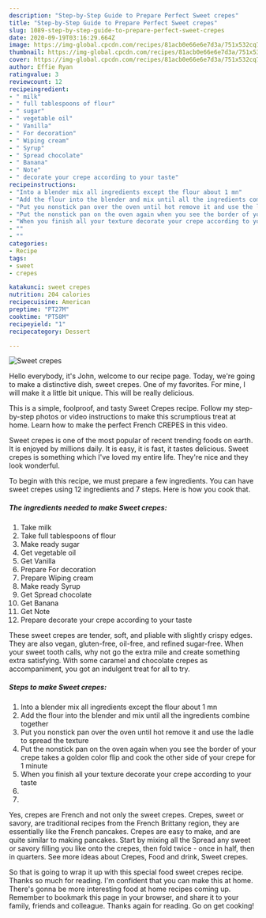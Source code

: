 ```yaml
---
description: "Step-by-Step Guide to Prepare Perfect Sweet crepes"
title: "Step-by-Step Guide to Prepare Perfect Sweet crepes"
slug: 1089-step-by-step-guide-to-prepare-perfect-sweet-crepes
date: 2020-09-19T03:16:29.664Z
image: https://img-global.cpcdn.com/recipes/81acb0e66e6e7d3a/751x532cq70/sweet-crepes-recipe-main-photo.jpg
thumbnail: https://img-global.cpcdn.com/recipes/81acb0e66e6e7d3a/751x532cq70/sweet-crepes-recipe-main-photo.jpg
cover: https://img-global.cpcdn.com/recipes/81acb0e66e6e7d3a/751x532cq70/sweet-crepes-recipe-main-photo.jpg
author: Effie Ryan
ratingvalue: 3
reviewcount: 12
recipeingredient:
- " milk"
- " full tablespoons of flour"
- " sugar"
- " vegetable oil"
- " Vanilla"
- " For decoration"
- " Wiping cream"
- " Syrup"
- " Spread chocolate"
- " Banana"
- " Note"
- " decorate your crepe according to your taste"
recipeinstructions:
- "Into a blender mix all ingredients except the flour about 1 mn"
- "Add the flour into the blender and mix until all the ingredients combine together"
- "Put you nonstick pan over the oven until hot remove it and use the ladle to spread the texture"
- "Put the nonstick pan on the oven again when you see the border of your crepe takes a golden color flip and cook the other side of your crepe for 1 minute"
- "When you finish all your texture decorate your crepe according to your taste"
- ""
- ""
categories:
- Recipe
tags:
- sweet
- crepes

katakunci: sweet crepes 
nutrition: 204 calories
recipecuisine: American
preptime: "PT27M"
cooktime: "PT58M"
recipeyield: "1"
recipecategory: Dessert

---
```



![Sweet crepes](https://img-global.cpcdn.com/recipes/81acb0e66e6e7d3a/751x532cq70/sweet-crepes-recipe-main-photo.jpg)

Hello everybody, it's John, welcome to our recipe page. Today, we're going to make a distinctive dish, sweet crepes. One of my favorites. For mine, I will make it a little bit unique. This will be really delicious.

This is a simple, foolproof, and tasty Sweet Crepes recipe. Follow my step-by-step photos or video instructions to make this scrumptious treat at home. Learn how to make the perfect French CREPES in this video.

Sweet crepes is one of the most popular of recent trending foods on earth. It is enjoyed by millions daily. It is easy, it is fast, it tastes delicious. Sweet crepes is something which I've loved my entire life. They're nice and they look wonderful.


To begin with this recipe, we must prepare a few ingredients. You can have sweet crepes using 12 ingredients and 7 steps. Here is how you cook that.

<!--inarticleads1-->

##### The ingredients needed to make Sweet crepes:

1. Take  milk
1. Take  full tablespoons of flour
1. Make ready  sugar
1. Get  vegetable oil
1. Get  Vanilla
1. Prepare  For decoration
1. Prepare  Wiping cream
1. Make ready  Syrup
1. Get  Spread chocolate
1. Get  Banana
1. Get  Note
1. Prepare  decorate your crepe according to your taste


These sweet crepes are tender, soft, and pliable with slightly crispy edges. They are also vegan, gluten-free, oil-free, and refined sugar-free. When your sweet tooth calls, why not go the extra mile and create something extra satisfying. With some caramel and chocolate crepes as accompaniment, you got an indulgent treat for all to try. 

<!--inarticleads2-->

##### Steps to make Sweet crepes:

1. Into a blender mix all ingredients except the flour about 1 mn
1. Add the flour into the blender and mix until all the ingredients combine together
1. Put you nonstick pan over the oven until hot remove it and use the ladle to spread the texture
1. Put the nonstick pan on the oven again when you see the border of your crepe takes a golden color flip and cook the other side of your crepe for 1 minute
1. When you finish all your texture decorate your crepe according to your taste
1. 
1. 


Yes, crepes are French and not only the sweet crepes. Crepes, sweet or savory, are traditional recipes from the French Brittany region, they are essentially like the French pancakes. Crepes are easy to make, and are quite similar to making pancakes. Start by mixing all the Spread any sweet or savory filling you like onto the crepes, then fold twice - once in half, then in quarters. See more ideas about Crepes, Food and drink, Sweet crepes. 

So that is going to wrap it up with this special food sweet crepes recipe. Thanks so much for reading. I'm confident that you can make this at home. There's gonna be more interesting food at home recipes coming up. Remember to bookmark this page in your browser, and share it to your family, friends and colleague. Thanks again for reading. Go on get cooking!
